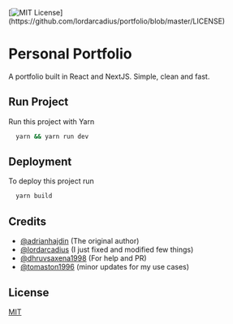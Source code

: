 
[![MIT License](https://img.shields.io/apm/l/atomic-design-ui.svg?)](https://github.com/lordarcadius/portfolio/blob/master/LICENSE)

  
# Personal Portfolio

A portfolio built in React and NextJS. Simple, clean and fast.

## Run Project 

Run this project with Yarn

```bash 
  yarn && yarn run dev
```
    
## Deployment

To deploy this project run

```bash
  yarn build
```
  
## Credits

- [@adrianhajdin](https://github.com/adrianhajdin) (The original author)
- [@lordarcadius](https://github.com/lordarcadius) (I just fixed and modified few things)
- [@dhruvsaxena1998](https://github.com/dhruvsaxena1998) (For help and PR)
- [@tomaston1996](https://github.com/TomAston1996) (minor updates for my use cases)

  
## License

[MIT](https://github.com/lordarcadius/portfolio/blob/master/LICENSE)

  
